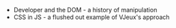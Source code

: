 * Developer and the DOM - a history of manipulation
* CSS in JS - a flushed out example of VJeux's approach
